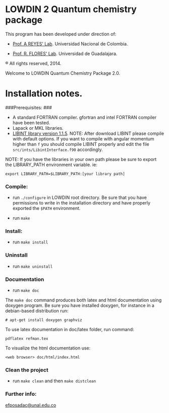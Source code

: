 # LOWDIN 2 Quantum chemistry package #

This program has been developed under direction of:

* [Prof. A REYES' Lab](http://www.qcc.unal.edu.co). Universidad Nacional de Colombia.

* [Prof. R. FLORES' Lab](http://www.cucei.udg.mx/~robertof). Universidad de Guadalajara.


® All rights reserved, 2014.

Welcome to LOWDIN Quantum Chemistry Package 2.0.

Installation notes.
=============

###Prerequisites: ###

* A standard FORTRAN compiler. gfortran and intel FORTRAN compiler have been tested.
* Lapack or MKL libraries.
* [LIBINT library version 1.1.5](http://sourceforge.net/projects/libint/files/v1-releases/). NOTE: After download LIBINT please compile with default options. If you want to compile with angular momentum higher than `f`	you should compile LIBINT properly and edit the file `src/ints/LibintInterface.f90` accordingly.

NOTE: If you have the libraries in your own path please be sure to export the LIBRARY_PATH environment variable. ie:

`export LIBRARY_PATH=$LIBRARY_PATH:[your library path]`

### Compile: ###

* run `./configure` in LOWDIN root directory. Be sure that you have permissions to write in the installation directory and have properly exported the `$PATH` environment.

* run `make`

### Install: ###

* run `make install`

### Uninstall ###

* run `make uninstall`

### Documentation ###

* run `make doc`

The `make doc` command produces both latex and html documentation using doxygen program. Be sure you have installed doxygen, for instance in a debian-based distribution run:

`# apt-get install doxygen graphviz`

To use latex documentation in doc/latex folder, run command:

`pdflatex refman.tex`

To visualize the html documentation use:

`<web browser> doc/html/index.html`

### Clean the project ###

* run `make clean` and then `make distclean`

### Further info: ###
efposadac@unal.edu.co